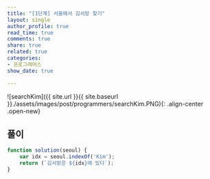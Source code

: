 ```yaml
---
title: "[1단계] 서울에서 김서방 찾기"
layout: single
author_profile: true
read_time: true
comments: true
share: true
related: true
categories:
- 프로그래머스
show_date: true

---
```


![searchKim]({{ site.url }}{{ site.baseurl }}./assets/images/post/programmers/searchKim.PNG){: .align-center .open-new}

## 풀이
```js
function solution(seoul) {
    var idx = seoul.indexOf('Kim');
    return (`김서방은 ${idx}에 있다`);
}
```